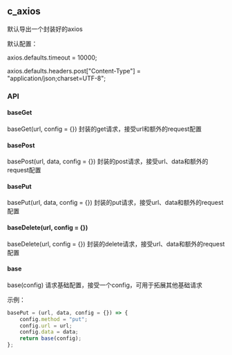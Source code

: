 ## c_axios

默认导出一个封装好的axios

默认配置：

axios.defaults.timeout = 10000;

axios.defaults.headers.post["Content-Type"] = "application/json;charset=UTF-8";

### API

#### baseGet

baseGet(url, config = {}) 封装的get请求，接受url和额外的request配置

#### basePost

basePost(url, data, config = {}) 封装的post请求，接受url、data和额外的request配置

#### basePut

basePut(url, data, config = {}) 封装的put请求，接受url、data和额外的request配置

#### baseDelete(url, config = {})

baseDelete(url, config = {}) 封装的delete请求，接受url、data和额外的request配置

#### base

base(config) 请求基础配置，接受一个config，可用于拓展其他基础请求

示例：
```javaScript
basePut = (url, data, config = {}) => {
    config.method = "put";
    config.url = url;
    config.data = data;
    return base(config);
};
```
